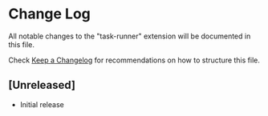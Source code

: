 # Change Log
All notable changes to the "task-runner" extension will be documented in this file.

Check [Keep a Changelog](http://keepachangelog.com/) for recommendations on how to structure this file.

## [Unreleased]
- Initial release